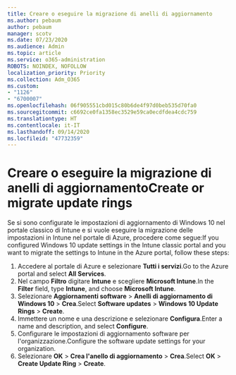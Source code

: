 ```yaml
---
title: Creare o eseguire la migrazione di anelli di aggiornamento
ms.author: pebaum
author: pebaum
manager: scotv
ms.date: 07/23/2020
ms.audience: Admin
ms.topic: article
ms.service: o365-administration
ROBOTS: NOINDEX, NOFOLLOW
localization_priority: Priority
ms.collection: Adm_O365
ms.custom:
- "1126"
- "6700007"
ms.openlocfilehash: 06f905551cbd015c80b6de4f97d0beb535d70fa0
ms.sourcegitcommit: c6692ce0fa1358ec3529e59ca0ecdfdea4cdc759
ms.translationtype: HT
ms.contentlocale: it-IT
ms.lasthandoff: 09/14/2020
ms.locfileid: "47732359"
---
```

# <a name="create-or-migrate-update-rings"></a><span data-ttu-id="9abbc-102">Creare o eseguire la migrazione di anelli di aggiornamento</span><span class="sxs-lookup"><span data-stu-id="9abbc-102">Create or migrate update rings</span></span>

<span data-ttu-id="9abbc-103">Se si sono configurate le impostazioni di aggiornamento di Windows 10 nel portale classico di Intune e si vuole eseguire la migrazione delle impostazioni in Intune nel portale di Azure, procedere come segue:</span><span class="sxs-lookup"><span data-stu-id="9abbc-103">If you configured Windows 10 update settings in the Intune classic portal and you want to migrate the settings to Intune in the Azure portal, follow these steps:</span></span>

1.  <span data-ttu-id="9abbc-104">Accedere al portale di Azure e selezionare **Tutti i servizi**.</span><span class="sxs-lookup"><span data-stu-id="9abbc-104">Go to the Azure portal and select  **All Services**.</span></span>
2.  <span data-ttu-id="9abbc-105">Nel campo **Filtro** digitare **Intune** e scegliere **Microsoft Intune**.</span><span class="sxs-lookup"><span data-stu-id="9abbc-105">In the  **Filter**  field, type  **Intune**, and choose  **Microsoft Intune**.</span></span>
3.  <span data-ttu-id="9abbc-106">Selezionare **Aggiornamenti software**  >  **Anelli di aggiornamento di Windows 10**  >  **Crea**.</span><span class="sxs-lookup"><span data-stu-id="9abbc-106">Select  **Software updates**  >  **Windows 10 Update Rings**  >  **Create**.</span></span>
4.  <span data-ttu-id="9abbc-107">Immettere un nome e una descrizione e selezionare **Configura**.</span><span class="sxs-lookup"><span data-stu-id="9abbc-107">Enter a name and description, and select  **Configure**.</span></span>
5.  <span data-ttu-id="9abbc-108">Configurare le impostazioni di aggiornamento software per l'organizzazione.</span><span class="sxs-lookup"><span data-stu-id="9abbc-108">Configure the software update settings for your organization.</span></span>
6.  <span data-ttu-id="9abbc-109">Selezionare **OK** > **Crea l'anello di aggiornamento** > **Crea**.</span><span class="sxs-lookup"><span data-stu-id="9abbc-109">Select  **OK** > **Create Update Ring** > **Create**.</span></span>